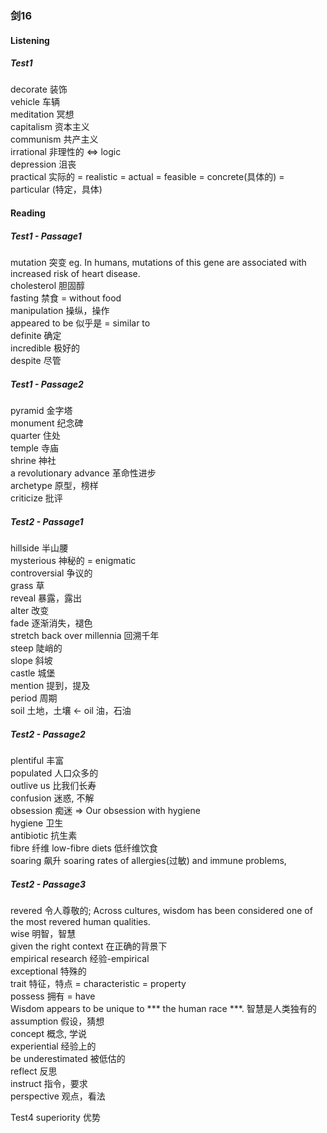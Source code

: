 ### 剑16

#### Listening
##### Test1
decorate  装饰  
vehicle  车辆  
meditation  冥想  
capitalism  资本主义  
communism  共产主义  
irrational  非理性的  <=> logic  
depression  沮丧  
practical  实际的 = realistic = actual = feasible = concrete(具体的) = particular (特定，具体)  


#### Reading
##### Test1 - Passage1
mutation 突变    eg. In humans, mutations of this gene are associated with increased risk of heart disease.  
cholesterol  胆固醇  
fasting  禁食 = without food  
manipulation 操纵，操作  
appeared to be  似乎是  =  similar to  
definite  确定  
incredible  极好的  
despite  尽管  

##### Test1 - Passage2
pyramid  金字塔  
monument  纪念碑  
quarter  住处  
temple  寺庙  
shrine  神社  
a revolutionary advance  革命性进步  
archetype  原型，榜样  
criticize  批评  

##### Test2 - Passage1
hillside  半山腰  
mysterious  神秘的  = enigmatic  
controversial  争议的  
grass  草  
reveal  暴露，露出  
alter  改变  
fade  逐渐消失，褪色  
stretch back over millennia  回溯千年  
steep  陡峭的  
slope  斜坡  
castle  城堡  
mention  提到，提及  
period  周期  
soil 土地，土壤  <- oil 油，石油  

##### Test2 - Passage2
plentiful  丰富  
populated  人口众多的  
outlive us  比我们长寿  
confusion  迷惑, 不解  
obsession  痴迷  =>  Our obsession with hygiene  
hygiene  卫生  
antibiotic  抗生素  
fibre  纤维  low-fibre diets 低纤维饮食  
soaring  飙升  soaring rates of allergies(过敏) and immune problems,  
 
##### Test2 - Passage3
revered  令人尊敬的;  Across cultures, wisdom has been considered one of the most revered human qualities.  
wise  明智，智慧   
given the right context  在正确的背景下  
empirical research   经验-empirical  
exceptional  特殊的  
trait  特征，特点 = characteristic = property  
possess  拥有 = have  
Wisdom appears to be unique to *** the human race ***. 智慧是人类独有的  
assumption  假设，猜想  
concept  概念, 学说  
experiential  经验上的  
be underestimated  被低估的  
reflect  反思  
instruct  指令，要求  
perspective  观点，看法  

Test4
superiority  优势